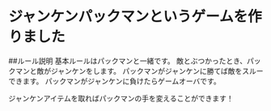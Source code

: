 # ジャンケンパックマンというゲームを作りました
##ルール説明
基本ルールはパックマンと一緒です。
敵とぶつかったとき、パックマンと敵がジャンケンをします。
パックマンがジャンケンに勝てば敵をスルーできます。
パックマンがジャンケンに負けたらゲームオーバです。

ジャンケンアイテムを取ればパックマンの手を変えることができます！
